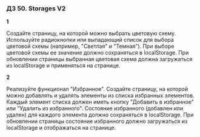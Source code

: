 ### ДЗ 50. Storages V2

**1**

Создайте страницу, на которой можно выбрать цветовую схему. Используйте радиокнопки или выпадающий список для выбора
цветовой схемы (например, "Светлая" и "Темная"). При выборе цветовой схемы ее значение должно сохраняться в
localStorage. При обновлении страницы выбранная цветовая схема должна загружаться из localStorage и применяться на
странице.

**2**

Реализуйте функционал "Избранное". Создайте страницу, на которой можно добавлять и удалять элементы из списка избранных
элементов. Каждый элемент списка должен иметь кнопку "Добавить в избранное" или "Удалить из избранного". Состояние
избранного (добавлен или удален) для каждого элемента должно сохраняться в localStorage. При обновлении страницы
состояние избранного должно загружаться из localStorage и отображаться на странице.